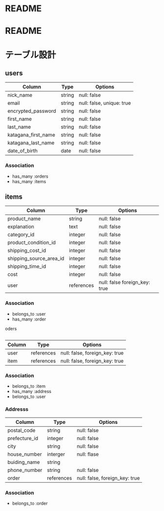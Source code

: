 # README

# README
# テーブル設計

## users
| Column             | Type       | Options                        |
| ------------------ | ---------- | ------------------------------ |
| nick_name          | string     | null: false                    |
| email              | string     | null: false, unique: true      |
| encrypted_password | string     | null: false                    |
| first_name         | string     | null: false                    |
| last_name          | string     | null: false                    |
| katagana_first_name| string     | null: false                    |
| katagana_last_name | string     | null: false                    |
| date_of_birth      | date       | null: false                    |

### Association
- has_many :orders
- has_many :items

## items
| Column                  | Type         | Options                        |
| ------------------------| -------------| ------------------------------ |
| product_name            | string       | null: false                    |
| explanation             | text         | null: false                    |
| category_id             | integer      | null: false                    |
| product_condition_id    | integer      | null: false                    |
| shipping_cost_id        | integer      | null: false                    | 
| shipping_source_area_id | integer      | null: false                    |
| shipping_time_id        | integer      | null: false                    |
| cost                    | integer      | null: false                    |
| user                    | references   | null: false foreign_key: true  |


### Association
- belongs_to :user
- has_many :order

oders
## 
| Column             | Type       | Options                        |
| ------------------ | ---------- | ------------------------------ |
| user               | references | null: false, foreign_key: true |
| item               | references | null: false, foreign_key: true |

### Association
- belongs_to :item
- has_many :address
- belongs_to :user

### Addresss
| Column               | Type         | Options                        |
| ---------------------| -------------| ------------------------------ |
| postal_code          | string       | null: false                    |
| prefecture_id        | integer      | null: false                    |
| city                 | string       | null: false                    |
| house_number         | interger     | null: flase                    |
| buiding_name         | string       |                                |
| phone_number         | string       | null: false                    | 
| order                | references   | null: false, foreign_key: true |                   |
### Association
- belongs_to :order